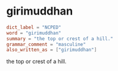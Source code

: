 # girimuddhan

``` toml
dict_label = "NCPED"
word = "girimuddhan"
summary = "the top or crest of a hill."
grammar_comment = "masculine"
also_written_as = ["girimuddhan"]
```

the top or crest of a hill.

